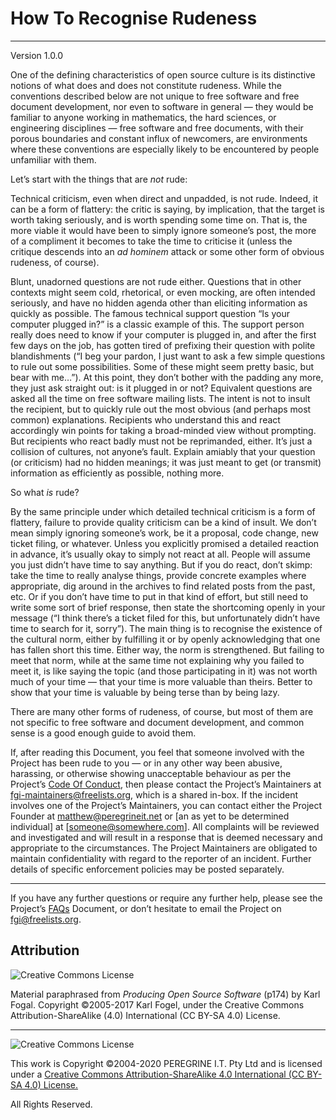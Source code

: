 # How To Recognise Rudeness

---

Version 1.0.0

One of the defining characteristics of open source culture is its distinctive notions of what does and does not constitute rudeness. While the conventions described below are not unique to free software and free document development, nor even to software in general — they would be familiar to anyone working in mathematics, the hard sciences, or engineering disciplines — free software and free documents, with their porous boundaries and constant influx of newcomers, are environments where these conventions are especially likely to be encountered by people unfamiliar with them.

Let&rsquo;s start with the things that are *not* rude:

Technical criticism, even when direct and unpadded, is not rude. Indeed, it can be a form of flattery: the critic is saying, by implication, that the target is worth taking seriously, and is worth spending some time on. That is, the more viable it would have been to simply ignore someone&rsquo;s post, the more of a compliment it becomes to take the time to criticise it (unless the critique descends into an *ad hominem* attack or some other form of obvious rudeness, of course).

Blunt, unadorned questions are not rude either. Questions that in other contexts might seem cold, rhetorical, or even mocking, are often intended seriously, and have no hidden agenda other than eliciting information as quickly as possible. The famous technical support question &ldquo;Is your computer plugged in?&rdquo; is a classic example of this. The support person really does need to know if your computer is plugged in, and after the first few days on the job, has gotten tired of prefixing their question with polite blandishments (&ldquo;I beg your pardon, I just want to ask a few simple questions to rule out some possibilities. Some of these might seem pretty basic, but bear with me&hellip;&rdquo;). At this point, they don&rsquo;t bother with the padding any more, they just ask straight out: is it plugged in or not? Equivalent questions are asked all the time on free software mailing lists. The intent is not to insult the recipient, but to quickly rule out the most obvious (and perhaps most common) explanations. Recipients who understand this and react accordingly win points for taking a broad-minded view without prompting. But recipients who react badly must not be reprimanded, either. It&rsquo;s just a collision of cultures, not anyone&rsquo;s fault. Explain amiably that your question (or criticism) had no hidden meanings; it was just meant to get (or transmit) information as efficiently as possible, nothing more.

So what *is* rude?

By the same principle under which detailed technical criticism is a form of flattery, failure to provide quality criticism can be a kind of insult. We don&rsquo;t mean simply ignoring someone&rsquo;s work, be it a proposal, code change, new ticket filing, or whatever. Unless you explicitly promised a detailed reaction in advance, it&rsquo;s usually okay to simply not react at all. People will assume you just didn&rsquo;t have time to say anything. But if you do react, don&rsquo;t skimp: take the time to really analyse things, provide concrete examples where appropriate, dig around in the archives to find related posts from the past, etc. Or if you don&rsquo;t have time to put in that kind of effort, but still need to write some sort of brief response, then state the shortcoming openly in your message (&ldquo;I think there&rsquo;s a ticket filed for this, but unfortunately didn&rsquo;t have time to search for it, sorry&rdquo;). The main thing is to recognise the existence of the cultural norm, either by fulfilling it or by openly acknowledging that one has fallen short this time. Either way, the norm is strengthened. But failing to meet that norm, while at the same time not explaining why you failed to meet it, is like saying the topic (and those participating in it) was not worth much of your time — that your time is more valuable than theirs. Better to show that your time is valuable by being terse than by being lazy.


There are many other forms of rudeness, of course, but most of them are not specific to free software and document development, and common sense is a good enough guide to avoid them.

If, after reading this Document, you feel that someone involved with the Project has been rude to you &mdash; or in any other way been abusive, harassing, or otherwise showing unacceptable behaviour as per the Project&rsquo;s [Code Of Conduct](), then please contact the Project&rsquo;s Maintainers at <fgi-maintainers@freelists.org>, which is a shared in-box. If the incident involves one of the Project&rsquo;s Maintainers, you can contact either the Project Founder at <matthew@peregrineit.net> or [an as yet to be determined individual] at [someone@somewhere.com]. All complaints will be reviewed and investigated and will result in a response that is deemed necessary and appropriate to the circumstances. The Project Maintainers are obligated to maintain confidentiality with regard to the reporter of an incident. Further details of specific enforcement policies may be posted separately.

---

If you have any further questions or require any further help, please see the Project&rsquo;s [FAQs](https://github.com/Dulux-Oz/FGI/master/Project_Documentation/FAQs.md) Document, or don&rsquo;t hesitate to email the Project on <fgi@freelists.org>.

## Attribution

![Creative Commons License](https://i.creativecommons.org/l/by-sa/4.0/88x31.png "Creative Commons License")

Material paraphrased from *Producing Open Source Software* (p174) by Karl Fogal. Copyright &copy;2005-2017 Karl Fogel, under the Creative Commons Attribution-ShareAlike (4.0) International (CC BY-SA 4.0) License.

---

![Creative Commons License](https://i.creativecommons.org/l/by-sa/4.0/88x31.png "Creative Commons License")

This work is Copyright &copy;2004-2020 PEREGRINE I.T. Pty Ltd and is licensed under a [Creative Commons Attribution-ShareAlike 4.0 International (CC BY-SA 4.0) License.](https://creativecommons.org/licenses/by-sa/4.0/)

All Rights Reserved.
